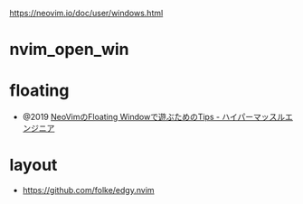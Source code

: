 https://neovim.io/doc/user/windows.html

# nvim_open_win

# floating

- @2019 [NeoVimのFloating Windowで遊ぶためのTips - ハイパーマッスルエンジニア](https://www.rasukarusan.com/entry/2019/12/06/000000)

# layout

- https://github.com/folke/edgy.nvim
